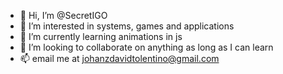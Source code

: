 - 👋 Hi, I’m @SecretIGO
- 👀 I’m interested in systems, games and applications
- 🌱 I’m currently learning animations in js
- 💞️ I’m looking to collaborate on anything as long as I can learn 
- 📫 email me at johanzdavidtolentino@gmail.com

<!---
SecretIGO/SecretIGO is a ✨ special ✨ repository because its `README.md` (this file) appears on your GitHub profile.
You can click the Preview link to take a look at your changes.
--->
